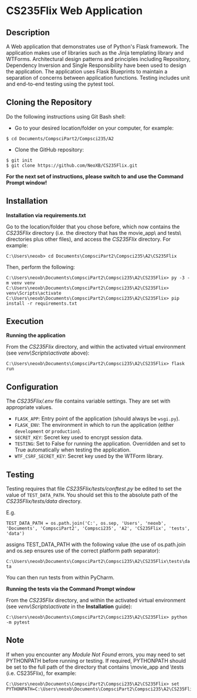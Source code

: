 # CS235Flix Web Application

## Description

A Web application that demonstrates use of Python's Flask framework. The application makes use of libraries such as the Jinja templating library and WTForms. Architectural design patterns and principles including Repository, Dependency Inversion and Single Responsibility have been used to design the application. The application uses Flask Blueprints to maintain a separation of concerns between application functions. Testing includes unit and end-to-end testing using the pytest tool. 

## Cloning the Repository

Do the following instructions using Git Bash shell:
* Go to your desired location/folder on your computer, for example:
```shell script
$ cd Documents/CompsciPart2/Compsci235/A2
```
* Clone the GitHub repository:
```shell script
$ git init
$ git clone https://github.com/NeoXB/CS235Flix.git
```
**For the next set of instructions, please switch to and use the Command Prompt window!**

## Installation

**Installation via requirements.txt**

Go to the location/folder that you chose before, which now contains the *CS235Flix* directory (i.e. the directory that has the movie_app\ and tests\ directories plus other files), and access the *CS235Flix* directory. For example:
```shell
C:\Users\neoxb> cd Documents\CompsciPart2\Compsci235\A2\CS235Flix
```

Then, perform the following:
```shell
C:\Users\neoxb\Documents\CompsciPart2\Compsci235\A2\CS235Flix> py -3 -m venv venv
C:\Users\neoxb\Documents\CompsciPart2\Compsci235\A2\CS235Flix> venv\Scripts\activate
C:\Users\neoxb\Documents\CompsciPart2\Compsci235\A2\CS235Flix> pip install -r requirements.txt
```

## Execution

**Running the application**

From the *CS235Flix* directory, and within the activated virtual environment (see *venv\Scripts\activate* above):

````shell
C:\Users\neoxb\Documents\CompsciPart2\Compsci235\A2\CS235Flix> flask run
```` 

## Configuration

The *CS235Flix/.env* file contains variable settings. They are set with appropriate values.

* `FLASK_APP`: Entry point of the application (should always be `wsgi.py`).
* `FLASK_ENV`: The environment in which to run the application (either `development` or `production`).
* `SECRET_KEY`: Secret key used to encrypt session data.
* `TESTING`: Set to False for running the application. Overridden and set to True automatically when testing the application.
* `WTF_CSRF_SECRET_KEY`: Secret key used by the WTForm library.

## Testing

Testing requires that file *CS235Flix/tests/conftest.py* be edited to set the value of `TEST_DATA_PATH`. You should set this to the absolute path of the *CS235Flix/tests/data* directory. 

E.g. 

`TEST_DATA_PATH = os.path.join('C:', os.sep, 'Users', 'neoxb', 'Documents', 'CompsciPart2', 'Compsci235', 'A2', 'CS235Flix', 'tests', 'data')`

assigns TEST_DATA_PATH with the following value (the use of os.path.join and os.sep ensures use of the correct platform path separator):

`C:\Users\neoxb\Documents\CompsciPart2\Compsci235\A2\CS235Flix\tests\data`

You can then run tests from within PyCharm.

**Running the tests via the Command Prompt window**

From the *CS235Flix* directory, and within the activated virtual environment (see *venv\Scripts\activate* in the **Installation** guide):
```shell
C:\Users\neoxb\Documents\CompsciPart2\Compsci235\A2\CS235Flix> python -m pytest
```

## Note
If when you encounter any *Module Not Found* errors, you may need to set PYTHONPATH before running or testing. If required, PYTHONPATH should be set to the full path of the directory that contains \movie_app and \tests (i.e. CS235Flix), for example:
```shell
C:\Users\neoxb\Documents\CompsciPart2\Compsci235\A2\CS235Flix> set PYTHONPATH=C:\Users\neoxb\Documents\CompsciPart2\Compsci235\A2\CS235Flix
```
